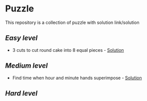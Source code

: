 # Puzzle
This repository is a collection of puzzle with solution link/solution

## _Easy level_
- 3 cuts to cut round cake into 8 equal pieces - [Solution](https://www.geeksforgeeks.org/puzzle-3-cuts-cut-round-cake-8-equal-pieces/)
## _Medium level_
- Find time when hour and minute hands superimpose - [Solution](https://www.geeksforgeeks.org/find-time-hour-minute-hands-superimpose/?ref=lbp)

## _Hard level_
